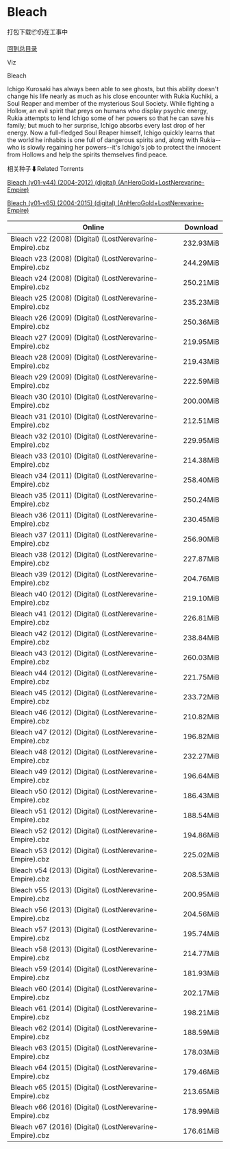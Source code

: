 # Bleach

打包下载📦仍在工事中

[回到总目录](/Catalogs.md)

Viz

Bleach

Ichigo Kurosaki has always been able to see ghosts, but this ability doesn't change his life nearly as much as his close encounter with Rukia Kuchiki, a Soul Reaper and member of the mysterious Soul Society. While fighting a Hollow, an evil spirit that preys on humans who display psychic energy, Rukia attempts to lend Ichigo some of her powers so that he can save his family; but much to her surprise, Ichigo absorbs every last drop of her energy. Now a full-fledged Soul Reaper himself, Ichigo quickly learns that the world he inhabits is one full of dangerous spirits and, along with Rukia--who is slowly regaining her powers--it's Ichigo's job to protect the innocent from Hollows and help the spirits themselves find peace.





相关种子⬇Related Torrents

[Bleach (v01-v44) (2004-2012) (digital) (AnHeroGold+LostNerevarine-Empire)](https://github.com/alicewish/markdown/blob/master/torrent/Bleach--v01-v44---2004-2012---digital---AnHeroGold-LostNerevarine-Empire.md)

[Bleach (v01-v65) (2004-2015) (digital) (AnHeroGold+LostNerevarine-Empire)](https://github.com/alicewish/markdown/blob/master/torrent/Bleach--v01-v65---2004-2015---digital---AnHeroGold-LostNerevarine-Empire.md)

Online | Download
--- | ---
Bleach v22 (2008) (Digital) (LostNerevarine-Empire).cbz | 232.93MiB
Bleach v23 (2008) (Digital) (LostNerevarine-Empire).cbz | 244.29MiB
Bleach v24 (2008) (Digital) (LostNerevarine-Empire).cbz | 250.21MiB
Bleach v25 (2008) (Digital) (LostNerevarine-Empire).cbz | 235.23MiB
Bleach v26 (2009) (Digital) (LostNerevarine-Empire).cbz | 250.36MiB
Bleach v27 (2009) (Digital) (LostNerevarine-Empire).cbz | 219.95MiB
Bleach v28 (2009) (Digital) (LostNerevarine-Empire).cbz | 219.43MiB
Bleach v29 (2009) (Digital) (LostNerevarine-Empire).cbz | 222.59MiB
Bleach v30 (2010) (Digital) (LostNerevarine-Empire).cbz | 200.00MiB
Bleach v31 (2010) (Digital) (LostNerevarine-Empire).cbz | 212.51MiB
Bleach v32 (2010) (Digital) (LostNerevarine-Empire).cbz | 229.95MiB
Bleach v33 (2010) (Digital) (LostNerevarine-Empire).cbz | 214.38MiB
Bleach v34 (2011) (Digital) (LostNerevarine-Empire).cbz | 258.40MiB
Bleach v35 (2011) (Digital) (LostNerevarine-Empire).cbz | 250.24MiB
Bleach v36 (2011) (Digital) (LostNerevarine-Empire).cbz | 230.45MiB
Bleach v37 (2011) (Digital) (LostNerevarine-Empire).cbz | 256.90MiB
Bleach v38 (2012) (Digital) (LostNerevarine-Empire).cbz | 227.87MiB
Bleach v39 (2012) (Digital) (LostNerevarine-Empire).cbz | 204.76MiB
Bleach v40 (2012) (Digital) (LostNerevarine-Empire).cbz | 219.10MiB
Bleach v41 (2012) (Digital) (LostNerevarine-Empire).cbz | 226.81MiB
Bleach v42 (2012) (Digital) (LostNerevarine-Empire).cbz | 238.84MiB
Bleach v43 (2012) (Digital) (LostNerevarine-Empire).cbz | 260.03MiB
Bleach v44 (2012) (Digital) (LostNerevarine-Empire).cbz | 221.75MiB
Bleach v45 (2012) (Digital) (LostNerevarine-Empire).cbz | 233.72MiB
Bleach v46 (2012) (Digital) (LostNerevarine-Empire).cbz | 210.82MiB
Bleach v47 (2012) (Digital) (LostNerevarine-Empire).cbz | 196.82MiB
Bleach v48 (2012) (Digital) (LostNerevarine-Empire).cbz | 232.27MiB
Bleach v49 (2012) (Digital) (LostNerevarine-Empire).cbz | 196.64MiB
Bleach v50 (2012) (Digital) (LostNerevarine-Empire).cbz | 186.43MiB
Bleach v51 (2012) (Digital) (LostNerevarine-Empire).cbz | 188.54MiB
Bleach v52 (2012) (Digital) (LostNerevarine-Empire).cbz | 194.86MiB
Bleach v53 (2012) (Digital) (LostNerevarine-Empire).cbz | 225.02MiB
Bleach v54 (2013) (Digital) (LostNerevarine-Empire).cbz | 208.53MiB
Bleach v55 (2013) (Digital) (LostNerevarine-Empire).cbz | 200.95MiB
Bleach v56 (2013) (Digital) (LostNerevarine-Empire).cbz | 204.56MiB
Bleach v57 (2013) (Digital) (LostNerevarine-Empire).cbz | 195.74MiB
Bleach v58 (2013) (Digital) (LostNerevarine-Empire).cbz | 214.77MiB
Bleach v59 (2014) (Digital) (LostNerevarine-Empire).cbz | 181.93MiB
Bleach v60 (2014) (Digital) (LostNerevarine-Empire).cbz | 202.17MiB
Bleach v61 (2014) (Digital) (LostNerevarine-Empire).cbz | 198.21MiB
Bleach v62 (2014) (Digital) (LostNerevarine-Empire).cbz | 188.59MiB
Bleach v63 (2015) (Digital) (LostNerevarine-Empire).cbz | 178.03MiB
Bleach v64 (2015) (Digital) (LostNerevarine-Empire).cbz | 179.46MiB
Bleach v65 (2015) (Digital) (LostNerevarine-Empire).cbz | 213.65MiB
Bleach v66 (2016) (Digital) (LostNerevarine-Empire).cbz | 178.99MiB
Bleach v67 (2016) (Digital) (LostNerevarine-Empire).cbz | 176.61MiB